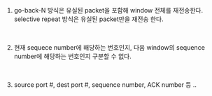 1. go-back-N 방식은 유실된 packet을 포함해 window 전체를 재전송한다. selective repeat 방식은 유실된 packet만을 재전송 한다.

   <br>

2. 현재 sequece number에 해당하는 번호인지, 다음 window의 sequence number에 해당하는 번호인지 구분할 수 없다.

   <br>

3. source port #, dest port #, sequence number, ACK number 등 ..